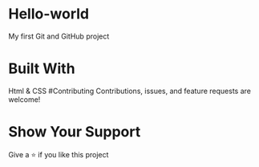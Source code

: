 # Hello-world
My first Git and GitHub project
# Built With
Html & CSS
#Contributing
Contributions, issues, and feature requests are welcome!
# Show Your Support
Give a ⭐️ if you like this project
